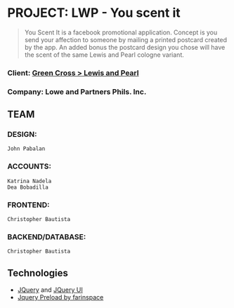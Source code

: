 PROJECT: LWP - You scent it
============================

> You Scent It is a facebook promotional application. Concept is you send your affection to someone by mailing a printed postcard created by the app. An added bonus the postcard design you chose will have the scent of the same Lewis and Pearl cologne variant.

### Client: [Green Cross > Lewis and Pearl]([http://greencross.com.ph/] " Visit Green Cross")
### Company: Lowe and Partners Phils. Inc.

TEAM
-----
### DESIGN: 
    John Pabalan
### ACCOUNTS: 
    Katrina Nadela
    Dea Bobadilla
### FRONTEND: 
    Christopher Bautista
### BACKEND/DATABASE: 
    Christopher Bautista

Technologies
------------
* [JQuery](https://jquery.com/) and [JQuery UI](https://jqueryui.com/)
* [Jquery Preload by farinspace](https://github.com/farinspace/jquery.imgpreload)



